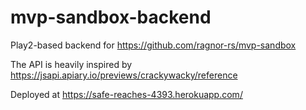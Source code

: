 # mvp-sandbox-backend

Play2-based backend for https://github.com/ragnor-rs/mvp-sandbox

The API is heavily inspired by https://jsapi.apiary.io/previews/crackywacky/reference

Deployed at https://safe-reaches-4393.herokuapp.com/
